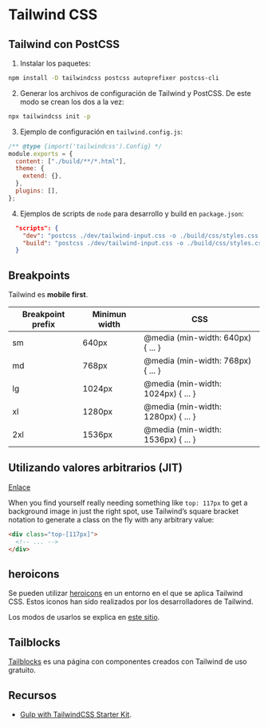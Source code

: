 # Tailwind CSS

## Tailwind con PostCSS

1. Instalar los paquetes:

```bash
npm install -D tailwindcss postcss autoprefixer postcss-cli
```

2. Generar los archivos de configuración de Tailwind y PostCSS. De este modo se crean los dos a la vez:

```bash
npx tailwindcss init -p
```

3. Ejemplo de configuración en `tailwind.config.js`:

```javascript
/** @type {import('tailwindcss').Config} */
module.exports = {
  content: ["./build/**/*.html"],
  theme: {
    extend: {},
  },
  plugins: [],
};
```

4. Ejemplos de scripts de `node` para desarrollo y build en `package.json`:

```json
  "scripts": {
    "dev": "postcss ./dev/tailwind-input.css -o ./build/css/styles.css --watch",
    "build": "postcss ./dev/tailwind-input.css -o ./build/css/styles.css"
  }
```

## Breakpoints

Tailwind es **mobile first**.

| Breakpoint prefix | Minimun width | CSS                                |
| ----------------- | ------------- | ---------------------------------- |
| sm                | 640px         | @media (min-width: 640px) { ... }  |
| md                | 768px         | @media (min-width: 768px) { ... }  |
| lg                | 1024px        | @media (min-width: 1024px) { ... } |
| xl                | 1280px        | @media (min-width: 1280px) { ... } |
| 2xl               | 1536px        | @media (min-width: 1536px) { ... } |

## Utilizando valores arbitrarios (JIT)

[Enlace](https://tailwindcss.com/docs/adding-custom-styles)

When you find yourself really needing something like `top: 117px` to get a background image in just the right spot, use Tailwind’s square bracket notation to generate a class on the fly with any arbitrary value:

```html
<div class="top-[117px]">
  <!-- ... -->
</div>
```

## heroicons

Se pueden utilizar [heroicons](https://heroicons.com/) en un entorno en el que se aplica Tailwind CSS. Estos iconos han sido realizados por los desarrolladores de Tailwind.

Los modos de usarlos se explica en [este sitio](https://github.com/tailwindlabs/heroicons).

## Tailblocks

[Tailblocks](https://tailblocks.cc/) es una página con componentes creados con Tailwind de uso gratuito.

## Recursos

- [Gulp with TailwindCSS Starter Kit](https://github.com/lazymozek/gulp-with-tailwindcss).
